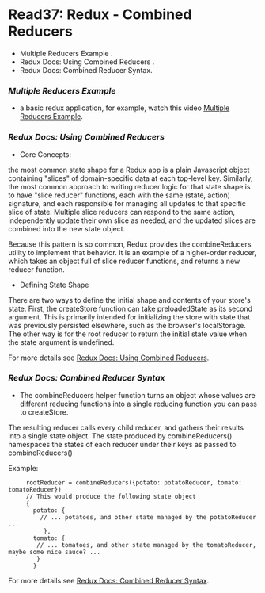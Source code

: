 # Read37:   Redux - Combined Reducers
* Multiple Reducers Example .
* Redux Docs: Using Combined Reducers .
* Redux Docs: Combined Reducer Syntax.

### *Multiple Reducers Example*

- a basic redux application, for example, watch this video [Multiple Reducers Example](https://www.youtube.com/watch?v=gBER4Or86hE).

### *Redux Docs: Using Combined Reducers*

- Core Concepts:

the most common state shape for a Redux app is a plain Javascript object containing "slices" of domain-specific data at each top-level key. Similarly, the most common approach to writing reducer logic for that state shape is to have "slice reducer" functions, each with the same (state, action) signature, and each responsible for managing all updates to that specific slice of state. Multiple slice reducers can respond to the same action, independently update their own slice as needed, and the updated slices are combined into the new state object.

Because this pattern is so common, Redux provides the combineReducers utility to implement that behavior. It is an example of a higher-order reducer, which takes an object full of slice reducer functions, and returns a new reducer function.

- Defining State Shape

There are two ways to define the initial shape and contents of your store's state. First, the createStore function can take preloadedState as its second argument. This is primarily intended for initializing the store with state that was previously persisted elsewhere, such as the browser's localStorage. The other way is for the root reducer to return the initial state value when the state argument is undefined. 


For more details see  [Redux Docs: Using Combined Reducers](https://redux.js.org/usage/structuring-reducers/using-combinereducers/).

### *Redux Docs: Combined Reducer Syntax*

- The combineReducers helper function turns an object whose values are different reducing functions into a single reducing function you can pass to createStore.

The resulting reducer calls every child reducer, and gathers their results into a single state object. The state produced by combineReducers() namespaces the states of each reducer under their keys as passed to combineReducers()

Example: 

         rootReducer = combineReducers({potato: potatoReducer, tomato: tomatoReducer})
         // This would produce the following state object
         {
           potato: {
             // ... potatoes, and other state managed by the potatoReducer ...
              },
           tomato: {
            // ... tomatoes, and other state managed by the tomatoReducer, maybe some nice sauce? ...
            }
           }

For more details see [Redux Docs: Combined Reducer Syntax](https://redux.js.org/api/combinereducers/).
